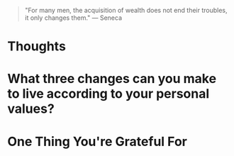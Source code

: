 
> \"For many men, the acquisition of wealth does not end their troubles, it only changes them.\" — Seneca

# Thoughts

# What three changes can you make to live according to your personal values?

# One Thing You're Grateful For

